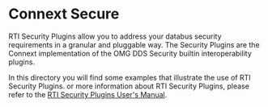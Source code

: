 # Connext Secure

RTI Security Plugins allow you to address your databus security requirements in a granular and pluggable way.
The Security Plugins are the Connext implementation of the OMG DDS Security builtin interoperability plugins.

In this directory you will find some examples that illustrate the use of RTI Security Plugins.
or more information about RTI Security Plugins, please
refer to the [RTI Security Plugins User's Manual](https://community.rti.com/static/documentation/connext-dds/7.2.0/doc/manuals/connext_dds_secure/users_manual/index.html).
